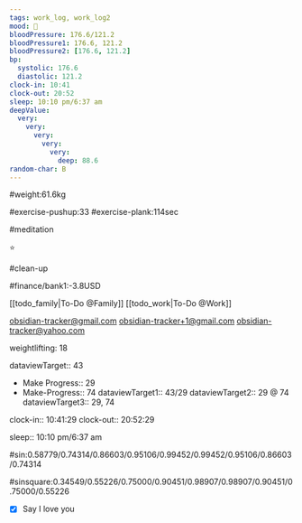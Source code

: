 ```yaml
---
tags: work_log, work_log2
mood: 🙂
bloodPressure: 176.6/121.2
bloodPressure1: 176.6, 121.2
bloodPressure2: [176.6, 121.2]
bp:
  systolic: 176.6
  diastolic: 121.2
clock-in: 10:41
clock-out: 20:52
sleep: 10:10 pm/6:37 am
deepValue:
  very:
    very:
      very:
        very:
          very:
            deep: 88.6
random-char: B
---
```


#weight:61.6kg

#exercise-pushup:33
#exercise-plank:114sec

#meditation

⭐

#clean-up

#finance/bank1:-3.8USD

[[todo_family|To-Do @Family]]
[[todo_work|To-Do @Work]]

obsidian-tracker@gmail.com
obsidian-tracker+1@gmail.com
obsidian-tracker@yahoo.com

weightlifting: 18

dataviewTarget:: 43

- Make Progress:: 29
- Make-Progress:: 74
  dataviewTarget1:: 43/29
  dataviewTarget2:: 29 @ 74
  dataviewTarget3:: 29, 74

clock-in:: 10:41:29
clock-out:: 20:52:29

sleep:: 10:10 pm/6:37 am

#sin:0.58779/0.74314/0.86603/0.95106/0.99452/0.99452/0.95106/0.86603/0.74314

#sinsquare:0.34549/0.55226/0.75000/0.90451/0.98907/0.98907/0.90451/0.75000/0.55226

- [x] Say I love you
